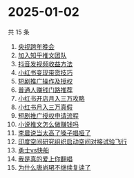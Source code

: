 # 2025-01-02

共 15 条

<!-- BEGIN ZHIHUSEARCH -->
<!-- 最后更新时间 Thu Jan 02 2025 21:19:37 GMT+0800 (China Standard Time) -->
1. [央视跨年晚会](https://www.zhihu.com/search?q=央视跨年晚会)
1. [加入知乎推文团队](https://www.zhihu.com/search?q=加入知乎推文团队)
1. [抖音发视频收益方法](https://www.zhihu.com/search?q=抖音发视频收益方法)
1. [小红书变现带货技巧](https://www.zhihu.com/search?q=小红书变现带货技巧)
1. [短剧推广操作及授权](https://www.zhihu.com/search?q=短剧推广操作及授权)
1. [普通人赚钱门路推荐](https://www.zhihu.com/search?q=普通人赚钱门路推荐)
1. [小红书开店月入三万攻略](https://www.zhihu.com/search?q=小红书开店月入三万攻略)
1. [小红书月入三万真假](https://www.zhihu.com/search?q=小红书月入三万真假)
1. [短剧推广授权申请流程](https://www.zhihu.com/search?q=短剧推广授权申请流程)
1. [小说推文怎么做赚钱吗](https://www.zhihu.com/search?q=小说推文怎么做赚钱吗)
1. [李晨说当太高了嗓子唱哑了](https://www.zhihu.com/search?q=李晨说当太高了嗓子唱哑了)
1. [印度空间研究组织启动空间对接试验飞行](https://www.zhihu.com/search?q=印度空间研究组织启动空间对接试验飞行)
1. [勇士vs快船](https://www.zhihu.com/search?q=勇士vs快船)
1. [我是真的爱上你翻唱](https://www.zhihu.com/search?q=我是真的爱上你翻唱)
1. [为什么唐尚珺不继续复读了](https://www.zhihu.com/search?q=为什么唐尚珺不继续复读了)
<!-- END ZHIHUSEARCH -->
